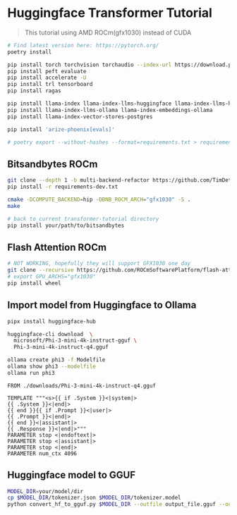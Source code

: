 <!-- /* cSpell:disable */ -->

# Huggingface Transformer Tutorial

> This tutorial using AMD ROCm(gfx1030) instead of CUDA

```bash
# Find latest version here: https://pytorch.org/
poetry install

pip install torch torchvision torchaudio --index-url https://download.pytorch.org/whl/rocm6.0
pip install peft evaluate
pip install accelerate -U
pip install trl tensorboard
pip install ragas

pip install llama-index llama-index-llms-huggingface llama-index-llms-huggingface-api
pip install llama-index-llms-ollama llama-index-embeddings-ollama
pip install llama-index-vector-stores-postgres

pip install 'arize-phoenix[evals]'

# poetry export --without-hashes --format=requirements.txt > requirements.txt
```

## Bitsandbytes ROCm

```bash
git clone --depth 1 -b multi-backend-refactor https://github.com/TimDettmers/bitsandbytes.git && cd bitsandbytes/
pip install -r requirements-dev.txt

cmake -DCOMPUTE_BACKEND=hip -DBNB_ROCM_ARCH="gfx1030" -S .
make

# back to current transformer-tutorial directory
pip install your/path/to/bitsandbytes
```

## Flash Attention ROCm

```bash
# NOT WORKING, hopefully they will support GFX1030 one day
git clone --recursive https://github.com/ROCmSoftwarePlatform/flash-attention.git
# export GPU_ARCHS="gfx1030"
pip install wheel
```

## Import model from Huggingface to Ollama

```bash
pipx install huggingface-hub

huggingface-cli download  \
  microsoft/Phi-3-mini-4k-instruct-gguf \
  Phi-3-mini-4k-instruct-q4.gguf

ollama create phi3 -f Modelfile
ollama show phi3 --modelfile
ollama run phi3
```

```modelfile
FROM ./downloads/Phi-3-mini-4k-instruct-q4.gguf

TEMPLATE """<s>{{ if .System }}<|system|>
{{ .System }}<|end|>
{{ end }}{{ if .Prompt }}<|user|>
{{ .Prompt }}<|end|>
{{ end }}<|assistant|>
{{ .Response }}<|end|>"""
PARAMETER stop <|endoftext|>
PARAMETER stop <|assistant|>
PARAMETER stop <|end|>
PARAMETER num_ctx 4096
```

## Huggingface model to GGUF

```bash
MODEL_DIR=your/model/dir
cp $MODEL_DIR/tokenizer.json $MODEL_DIR/tokenizer.model
python convert_hf_to_gguf.py $MODEL_DIR --outfile output_file.gguf --outtype q8_0 --verbose
```
